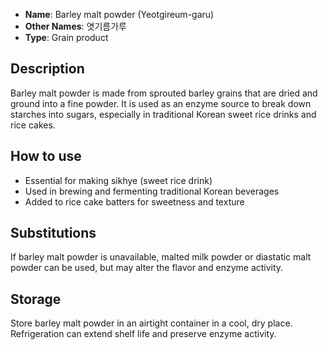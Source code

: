- **Name**: Barley malt powder (Yeotgireum-garu)
- **Other Names**: 엿기름가루
- **Type**: Grain product

## Description

Barley malt powder is made from sprouted barley grains that are dried and ground into a fine powder. It is used as an enzyme source to break down starches into sugars, especially in traditional Korean sweet rice drinks and rice cakes.

## How to use

- Essential for making sikhye (sweet rice drink)
- Used in brewing and fermenting traditional Korean beverages
- Added to rice cake batters for sweetness and texture

## Substitutions

If barley malt powder is unavailable, malted milk powder or diastatic malt powder can be used, but may alter the flavor and enzyme activity.

## Storage

Store barley malt powder in an airtight container in a cool, dry place. Refrigeration can extend shelf life and preserve enzyme activity. 